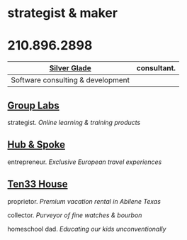 # strategist & maker
# 210.896.2898

[Silver Glade](https://www.sglade.com) | consultant.
-------------------------------------- | -----------
Software consulting & development | 

## [Group Labs](https://www.grouplabs.com)
strategist.
*Online learning & training products*

## [Hub & Spoke](https://www.gohubandspoke.com)
entrepreneur.
*Exclusive European travel experiences*

## [Ten33 House](https://www.ten33house.com)
proprietor.
*Premium vacation rental in Abilene Texas*

collector.
*Purveyor of fine watches & bourbon*

homeschool dad.
*Educating our kids unconventionally*

